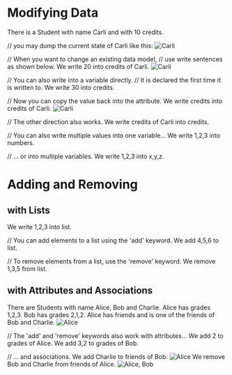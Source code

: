 # Modifying Data

There is a Student with name Carli and with 10 credits.

// you may dump the current state of Carli like this:
![Carli](step1.svg)

// When you want to change an existing data model,
// use write sentences as shown below.
We write 20 into credits of Carli.
![Carli](step2.svg)

// You can also write into a variable directly.
// It is declared the first time it is written to.
We write 30 into credits.

// Now you can copy the value back into the attribute.
We write credits into credits of Carli.
![Carli](step3.svg)

// The other direction also works.
We write credits of Carli into credits.

// You can also write multiple values into one variable...
We write 1,2,3 into numbers.

// ... or into multiple variables.
We write 1,2,3 into x,y,z.


# Adding and Removing

## with Lists

We write 1,2,3 into list.

// You can add elements to a list using the 'add' keyword.
We add 4,5,6 to list.

// To remove elements from a list, use the 'remove' keyword.
We remove 1,3,5 from list.

## with Attributes and Associations

There are Students with name Alice, Bob and Charlie.
Alice has grades 1,2,3.
Bob has grades 2,1,2.
Alice has friends and is one of the friends of Bob and Charlie.
![Alice](step4.svg)

// The 'add' and 'remove' keywords also work with attributes...
We add 2 to grades of Alice.
We add 3,2 to grades of Bob.

// ... and associations.
We add Charlie to friends of Bob.
![Alice](step5.svg)
We remove Bob and Charlie from friends of Alice.
![Alice, Bob](step6.svg)

